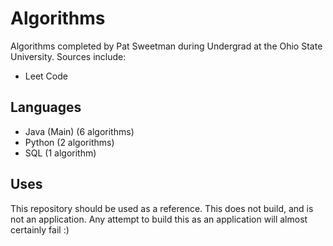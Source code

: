# Algorithms
Algorithms completed by Pat Sweetman during Undergrad at the Ohio State University. Sources include:
* Leet Code

## Languages
* Java (Main) (6 algorithms)
* Python (2 algorithms)
* SQL (1 algorithm)
## Uses
This repository should be used as a reference. This does not build, and is not an application. Any attempt to build this as an application will almost certainly fail :)
